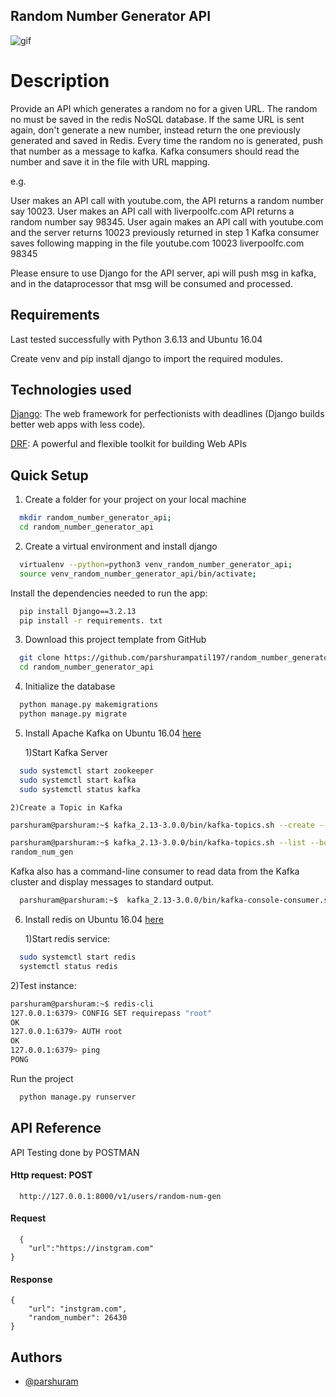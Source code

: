 
## Random Number Generator API

![gif](https://miro.medium.com/max/1400/1*YOVHPHgA64ET719WTw0pvw.gif)


# Description

Provide an API which generates a random no for a given URL.
The random no must be saved in the redis NoSQL database.
If the same URL is sent again, don't generate a new number, instead return the one previously generated and saved in Redis.
Every time the random no is generated, push that number as a message to kafka.
Kafka consumers should read the number and save it in the file with URL mapping.


e.g.

User makes an API call with youtube.com, the API returns a random number say 10023.
User makes an API call with liverpoolfc.com API returns a random number say 98345.
User again makes an API call with youtube.com and the server returns 10023 previously returned in step 1
Kafka consumer saves following mapping in the file
youtube.com 10023 liverpoolfc.com 98345

Please ensure to use Django for the API server, api will push msg in kafka, and in the dataprocessor that msg will be consumed and processed.


## Requirements

Last tested successfully with Python 3.6.13 and Ubuntu 16.04

Create venv and pip install django to import the required modules.


## Technologies used

[Django](https://www.djangoproject.com/): The web framework for perfectionists with deadlines (Django builds better web apps with less code).

[DRF](https://github.com/gitgik/django-rest-api/blob/master/www.django-rest-framework.org): A powerful and flexible toolkit for building Web APIs


## Quick Setup

1. Create a folder for your project on your local machine
```bash
  mkdir random_number_generator_api; 
  cd random_number_generator_api

```

2. Create a virtual environment and install django

```bash
  virtualenv --python=python3 venv_random_number_generator_api; 
  source venv_random_number_generator_api/bin/activate; 

```

Install the dependencies needed to run the app:
```bash
  pip install Django==3.2.13
  pip install -r requirements. txt 

```

3. Download this project template from GitHub
```bash
  git clone https://github.com/parshurampatil197/random_number_generator_api.git; 
  cd random_number_generator_api

```

4. Initialize the database

```bash
  python manage.py makemigrations
  python manage.py migrate

```


5. Install Apache Kafka on Ubuntu 16.04 [here](https://tecadmin.net/install-apache-kafka-ubuntu/)

    1)Start Kafka Server
```bash
  sudo systemctl start zookeeper
  sudo systemctl start kafka
  sudo systemctl status kafka

```

    2)Create a Topic in Kafka

```bash
parshuram@parshuram:~$ kafka_2.13-3.0.0/bin/kafka-topics.sh --create --topic random_num_gen --bootstrap-server localhost:9092 --replication-factor 1 --partitions 1 

parshuram@parshuram:~$ kafka_2.13-3.0.0/bin/kafka-topics.sh --list --bootstrap-server localhost:9092
random_num_gen

```

Kafka also has a command-line consumer to read data from the Kafka cluster and display messages to standard output.
```bash
  parshuram@parshuram:~$  kafka_2.13-3.0.0/bin/kafka-console-consumer.sh --bootstrap-server localhost:9092 --topic random_num_gen --from-beginning

```


6. Install redis on Ubuntu 16.04 [here](https://askubuntu.com/questions/868848/how-to-install-redis-on-ubuntu-16-04)
    
    1)Start redis service:
```bash
  sudo systemctl start redis
  systemctl status redis

```
2)Test instance:
```bash
parshuram@parshuram:~$ redis-cli
127.0.0.1:6379> CONFIG SET requirepass "root"
OK
127.0.0.1:6379> AUTH root
OK
127.0.0.1:6379> ping
PONG

```


Run the project

```bash
  python manage.py runserver

```











## API Reference
 
API Testing done by POSTMAN
#### Http request: POST 

```http
  http://127.0.0.1:8000/v1/users/random-num-gen
```

#### Request

```http
  {
    "url":"https://instgram.com"
}
```
#### Response

```http
{
    "url": "instgram.com",
    "random_number": 26430
}
```


## Authors

- [@parshuram](https://github.com/parshurampatil197)
